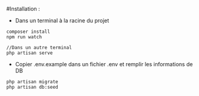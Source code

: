 #Installation : 

* Dans un terminal à la racine du projet
```
composer install
npm run watch

//Dans un autre terminal
php artisan serve

```

* Copier .env.example dans un fichier .env et remplir les informations de DB
```
php artisan migrate
php artisan db:seed
```



